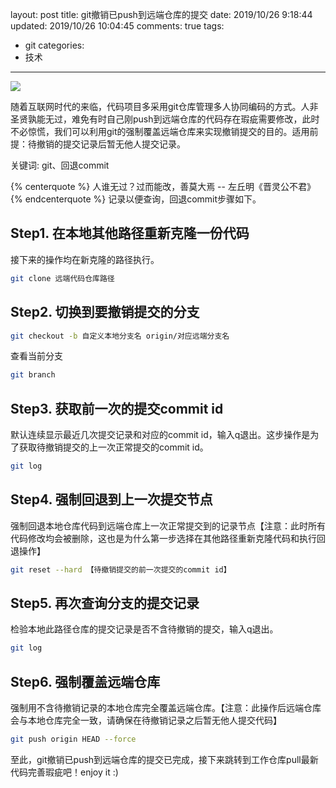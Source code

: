 layout: post
title: git撤销已push到远端仓库的提交
date: 2019/10/26 9:18:44
updated: 2019/10/26 10:04:45
comments: true
tags:
- git
categories:
- 技术

---
<img src="https://eisenhao.coding.net/p/eisenhao/d/eisenhao/git/raw/master/uploads/gitRevert.jpg" class="full-image" />

随着互联网时代的来临，代码项目多采用git仓库管理多人协同编码的方式。人非圣贤孰能无过，难免有时自己刚push到远端仓库的代码存在瑕疵需要修改，此时不必惊慌，我们可以利用git的强制覆盖远端仓库来实现撤销提交的目的。适用前提：待撤销的提交记录后暂无他人提交记录。

关键词: git、回退commit
<!-- more -->
{% centerquote %}
人谁无过？过而能改，善莫大焉
-- 左丘明《晋灵公不君》
{% endcenterquote %}
记录以便查询，回退commit步骤如下。

## Step1. 在本地其他路径重新克隆一份代码
接下来的操作均在新克隆的路径执行。
```bash
git clone 远端代码仓库路径
```

## Step2. 切换到要撤销提交的分支
```bash
git checkout -b 自定义本地分支名 origin/对应远端分支名
```
查看当前分支
```bash
git branch
```

## Step3. 获取前一次的提交commit id
默认连续显示最近几次提交记录和对应的commit id，输入q退出。这步操作是为了获取待撤销提交的上一次正常提交的commit id。
```bash
git log
```

## Step4. 强制回退到上一次提交节点
强制回退本地仓库代码到远端仓库上一次正常提交到的记录节点【注意：此时所有代码修改均会被删除，这也是为什么第一步选择在其他路径重新克隆代码和执行回退操作】
```bash
git reset --hard 【待撤销提交的前一次提交的commit id】
```

## Step5. 再次查询分支的提交记录
检验本地此路径仓库的提交记录是否不含待撤销的提交，输入q退出。
```bash
git log
```

## Step6. 强制覆盖远端仓库
强制用不含待撤销记录的本地仓库完全覆盖远端仓库。【注意：此操作后远端仓库会与本地仓库完全一致，请确保在待撤销记录之后暂无他人提交代码】
```bash
git push origin HEAD --force
```
至此，git撤销已push到远端仓库的提交已完成，接下来跳转到工作仓库pull最新代码完善瑕疵吧！enjoy it :)

